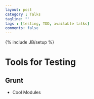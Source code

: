 ```yaml
---
layout: post
category : Talks
tagline: ""
tags : [testing, TDD, available talks]
comments: false
---
```

{% include JB/setup %}

# Tools for Testing

## Grunt

* Cool Modules